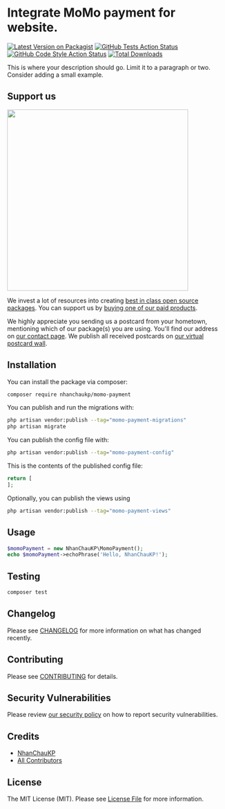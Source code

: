 # Integrate MoMo payment for website.

[![Latest Version on Packagist](https://img.shields.io/packagist/v/nhanchaukp/momo-payment.svg?style=flat-square)](https://packagist.org/packages/nhanchaukp/momo-payment)
[![GitHub Tests Action Status](https://img.shields.io/github/actions/workflow/status/nhanchaukp/momo-payment/run-tests.yml?branch=main&label=tests&style=flat-square)](https://github.com/nhanchaukp/momo-payment/actions?query=workflow%3Arun-tests+branch%3Amain)
[![GitHub Code Style Action Status](https://img.shields.io/github/actions/workflow/status/nhanchaukp/momo-payment/fix-php-code-style-issues.yml?branch=main&label=code%20style&style=flat-square)](https://github.com/nhanchaukp/momo-payment/actions?query=workflow%3A"Fix+PHP+code+style+issues"+branch%3Amain)
[![Total Downloads](https://img.shields.io/packagist/dt/nhanchaukp/momo-payment.svg?style=flat-square)](https://packagist.org/packages/nhanchaukp/momo-payment)

This is where your description should go. Limit it to a paragraph or two. Consider adding a small example.

## Support us

[<img src="https://github-ads.s3.eu-central-1.amazonaws.com/momo-payment.jpg?t=1" width="419px" />](https://spatie.be/github-ad-click/momo-payment)

We invest a lot of resources into creating [best in class open source packages](https://spatie.be/open-source). You can support us by [buying one of our paid products](https://spatie.be/open-source/support-us).

We highly appreciate you sending us a postcard from your hometown, mentioning which of our package(s) you are using. You'll find our address on [our contact page](https://spatie.be/about-us). We publish all received postcards on [our virtual postcard wall](https://spatie.be/open-source/postcards).

## Installation

You can install the package via composer:

```bash
composer require nhanchaukp/momo-payment
```

You can publish and run the migrations with:

```bash
php artisan vendor:publish --tag="momo-payment-migrations"
php artisan migrate
```

You can publish the config file with:

```bash
php artisan vendor:publish --tag="momo-payment-config"
```

This is the contents of the published config file:

```php
return [
];
```

Optionally, you can publish the views using

```bash
php artisan vendor:publish --tag="momo-payment-views"
```

## Usage

```php
$momoPayment = new NhanChauKP\MomoPayment();
echo $momoPayment->echoPhrase('Hello, NhanChauKP!');
```

## Testing

```bash
composer test
```

## Changelog

Please see [CHANGELOG](CHANGELOG.md) for more information on what has changed recently.

## Contributing

Please see [CONTRIBUTING](CONTRIBUTING.md) for details.

## Security Vulnerabilities

Please review [our security policy](../../security/policy) on how to report security vulnerabilities.

## Credits

- [NhanChauKP](https://github.com/nhanchaukp)
- [All Contributors](../../contributors)

## License

The MIT License (MIT). Please see [License File](LICENSE.md) for more information.
